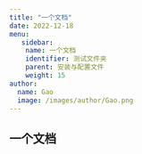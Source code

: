 ```yaml
---
title: "一个文档"
date: 2022-12-18
menu:
   sidebar:
    name: 一个文档
    identifier: 测试文件夹
    parent: 安装与配置文件
    weight: 15
author:
  name: Gao
  image: /images/author/Gao.png
---
```






## 一个文档
